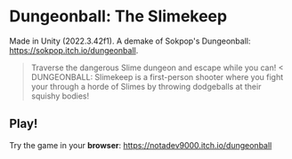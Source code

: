 # Dungeonball: The Slimekeep

Made in Unity (2022.3.42f1).
A demake of Sokpop's Dungeonball: https://sokpop.itch.io/dungeonball.
<br />
> Traverse the dangerous Slime dungeon and escape while you can! <
DUNGEONBALL: Slimekeep is a first-person shooter where you fight your through a horde of Slimes by throwing dodgeballs at their squishy bodies!

## Play!
Try the game in your **browser**:
https://notadev9000.itch.io/dungeonball

